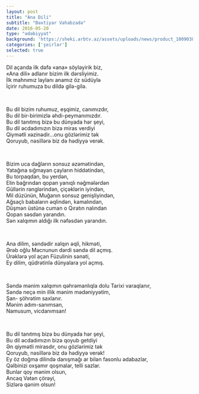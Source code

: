 ```yaml
---
layout: post
title: "Ana Dili" 
subtitle: "Bəxtiyar Vahabzadə"
date: 2016-05-20
type: "ədəbiyyat"
background: 'https://sheki.arbtv.az/assets/uploads/news/product_1009038483.jpeg'
categories: ['şeirlər']
selected: true
---
```

<p>

Dil açanda ilk dəfə «ana» söyləyirik biz, <br>
«Ana dili» adlanır bizim ilk dərsliyimiz. <br>
İlk mahnımız laylanı anamız öz südüylə <br>
İçirir ruhumuza bu dildə gilə-gilə. <br>
  
<br>
  
Bu dil bizim ruhumuz, eşqimiz, canımızdır, <br>
Bu dil bir-birimizlə əhdi-peymanımızdır. <br>
Bu dil tanıtmış bizə bu dünyada hər şeyi, <br>
Bu dil əcdadımızın bizə miras verdiyi <br>
Qiymətli xəzinədir…onu gözlərimiz tək <br>
Qoruyub, nəsillərə biz də hədiyyə verək. <br>
  
<br>
  
Bizim uca dağların sonsuz əzəmətindən, <br>
Yatağına sığmayan çayların hiddətindən, <br>
Bu torpaqdan, bu yerdən, <br>
Elin bağrından qopan yanıqlı nəğmələrdən <br>
Güllərin rənglərindən, çiçəklərin iyindən, <br>
Mil düzünün, Muğanın sonsuz genişliyindən, <br>
Ağsaçlı babaların əqlindən, kamalından, <br>
Düşmən üstünə cuman o Qıratın nalından <br>
Qopan səsdən yarandın. <br>
Sən xalqımın aldığı ilk nəfəsdən yarandın. <br>

<br>
  
Ana dilim, səndədir xalqın əqli, hikməti, <br>
Ərəb oğlu Məcnunun dərdi səndə dil açmış.<br>
Ürəklərə yol açan Füzulinin sənəti,<br>
Ey dilim, qüdrətinlə dünyalara yol açmış. <br>

<br>

Səndə mənim xalqımın qəhrəmanlıqla dolu Tarixi varaqlanır, <br>
Səndə neçə min illik mənim mədəniyyətim, <br>
Şan- şöhrətim saxlanır. <br>
Mənim adım-sanımsan, <br>
Namusum, vicdanımsan! <br>

<br>

Bu dil tanıtmış bizə bu dünyada hər şeyi, <br>
Bu dil əcdadımızın bizə qoyub getdiyi <br>
Ən qiymətli mirasdır, onu gözlərimiz tək <br>
Qoruyub, nəsillərə biz də hədiyyə verək! <br>
Ey öz doğma dilində danışmağı ar bilən fasonlu ədabazlar, <br>
Qəlbinizi oxşamır qoşmalar, telli sazlar. <br>
Bunlar qoy mənim olsun, <br>
Ancaq Vətən çörəyi, <br>
Sizlərə qənim olsun! <br>
</p>